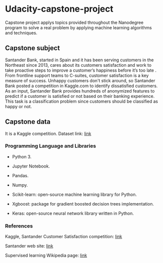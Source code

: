 # Udacity-capstone-project
 Capstone project applys topics provided throughout the Nanodegree program to solve a real problem by applying machine learning algorithms and techniques. 

## Capstone subject
Santander Bank, started in Spain and it has been serving customers in the Northeast since 2013, cares about its customers satisfaction and work to take proactive steps to improve a customer’s happiness before it’s too late . From frontline support teams to C-suites, customer satisfaction is a key measure of success. Unhappy customers don't stick around, so Santander Bank posted a competition in Kaggle.com to identify dissatisfied customers.
As an input,  Santander Bank provides hundreds of anonymized features to predict if a customer is satisfied or not based on their banking experience.
This task is a classification problem since customers should be classified as happy or not. 

## Capstone data
It is a Kaggle competition. Dataset link: [link](https://www.kaggle.com/c/santander-customer-satisfaction/data)

### Programming Language and Libraries

- Python 3.

- Jupyter Notebook.

- Pandas.

- Numpy.

- Scikit-learn: open-source machine learning library for Python.

- Xgboost: package for gradient boosted decision trees implementation.

- Keras: open-source neural network library written in Python.

### References

Kaggle, Santander Customer Satisfaction competition: [link](https://www.kaggle.com/c/santander-customer-satisfaction)

Santander web site: [link](https://www.santanderbank.com/us/personal)

Supervised learning Wikipedia page: [link](https://en.wikipedia.org/wiki/Supervised_learning)
